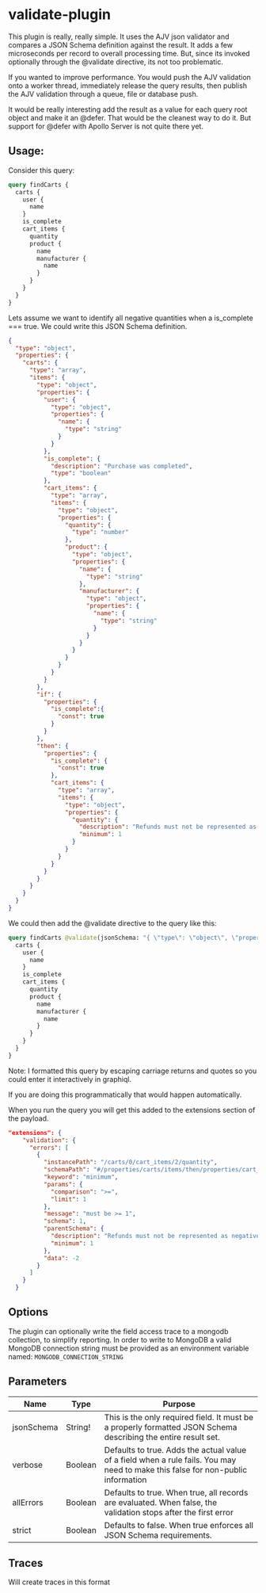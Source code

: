 # validate-plugin

This plugin is really, really simple. It uses the AJV json validator and compares a JSON Schema definition
against the result. It adds a few microseconds per record to overall processing time. But, since its
invoked optionally through the @validate directive, its not too problematic.

If you wanted to improve performance. You would push the AJV validation onto a worker thread, immediately release
the query results, then publish the AJV validation through a queue, file or database push.

It would be really interesting add the result as a value for each query root object and make it an @defer.
That would be the cleanest way to do it. But support for @defer with Apollo Server is not quite there
yet.

## Usage:

Consider this query:

```graphql
query findCarts {
  carts {
    user {
      name
    }
    is_complete
    cart_items {
      quantity
      product {
        name
        manufacturer {
          name
        }
      }
    }
  }
}
```
Lets assume we want to identify all negative quantities when a is_complete === true. We could write
this JSON Schema definition.

```json
{
  "type": "object",
  "properties": {
    "carts": {
      "type": "array",
      "items": {
        "type": "object",
        "properties": {
          "user": {
            "type": "object",
            "properties": {
              "name": {
                "type": "string"
              }
            }
          },
          "is_complete": {
            "description": "Purchase was completed",
            "type": "boolean"
          },
          "cart_items": {
            "type": "array",
            "items": {
              "type": "object",
              "properties": {
                "quantity": {
                  "type": "number"
                },
                "product": {
                  "type": "object",
                  "properties": {
                    "name": {
                      "type": "string"
                    },
                    "manufacturer": {
                      "type": "object",
                      "properties": {
                        "name": {
                          "type": "string"
                        }
                      }
                    }
                  }
                }
              }
            }
          }
        },
        "if": {
          "properties": {
            "is_complete":{
              "const": true
            }
          }
        },
        "then": {
          "properties": {
            "is_complete": {
              "const": true
            },
            "cart_items": {
              "type": "array",
              "items": {
                "type": "object",
                "properties": {
                  "quantity": {
                    "description": "Refunds must not be represented as negative quantities",
                    "minimum": 1
                  }
                }
              }
            }
          }
        }
      }
    }
  }
}
```

We could then add the @validate directive to the query like this:

```graphql
query findCarts @validate(jsonSchema: "{ \"type\": \"object\", \"properties\": { \"carts\": { \"type\": \"array\", \"items\": { \"type\": \"object\", \"properties\": { \"user\": { \"type\": \"object\", \"properties\": { \"name\": { \"type\": \"string\" } } }, \"is_complete\": { \"description\": \"Purchase was completed\", \"type\": \"boolean\" }, \"cart_items\": { \"type\": \"array\", \"items\": { \"type\": \"object\", \"properties\": { \"quantity\": { \"type\": \"number\" }, \"product\": { \"type\": \"object\", \"properties\": { \"name\": { \"type\": \"string\" }, \"manufacturer\": { \"type\": \"object\", \"properties\": { \"name\": { \"type\": \"string\" } } } } } } } } }, \"if\": { \"properties\": { \"is_complete\":{ \"const\": true } } }, \"then\": { \"properties\": { \"is_complete\": { \"const\": true }, \"cart_items\": { \"type\": \"array\", \"items\": { \"type\": \"object\", \"properties\": { \"quantity\": { \"description\": \"Refunds must not be represented as negative quantities\", \"minimum\": 1 } } } } } } } } }}")  {
  carts {
    user {
      name
    }
    is_complete
    cart_items {
      quantity
      product {
        name
        manufacturer {
          name
        }
      }
    }
  }
}
```

Note: I formatted this query by escaping carriage returns and quotes so you could enter it interactively in graphiql.

If you are doing this programmatically that would happen automatically.

When you run the query you will get this added to the extensions section of the payload.

```json
"extensions": {
    "validation": {
      "errors": [
        {
          "instancePath": "/carts/0/cart_items/2/quantity",
          "schemaPath": "#/properties/carts/items/then/properties/cart_items/items/properties/quantity/minimum",
          "keyword": "minimum",
          "params": {
            "comparison": ">=",
            "limit": 1
          },
          "message": "must be >= 1",
          "schema": 1,
          "parentSchema": {
            "description": "Refunds must not be represented as negative quantities",
            "minimum": 1
          },
          "data": -2
        }
      ]
    }
  }
```

## Options

The plugin can optionally write the field access trace
to a mongodb collection, to simplify reporting. In order to write to MongoDB a valid
MongoDB connection string must be provided as an environment variable named: `MONGODB_CONNECTION_STRING`

## Parameters

|Name|Type|Purpose|
|----|----|-------|
 |jsonSchema|String!|This is the only required field. It must be a properly formatted JSON Schema describing the entire result set.|
|verbose|Boolean|Defaults to true. Adds the actual value of a field when a rule fails. You may need to make this false for non-public information|
|allErrors|Boolean|Defaults to true. When true, all records are evaluated. When false, the validation stops after the first error|
|strict|Boolean|Defaults to false. When true enforces all JSON Schema requirements.|

## Traces

Will create traces in this format